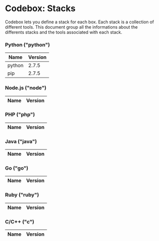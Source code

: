 Codebox: Stacks
============

Codebox lets you define a stack for each box. Each stack is a collection of different tools.
This document group all the informations about the differents stacks and the tools associated with each stack.

### Python ("python")

| Name | Version |
| ----- | ------------------- |
| python | 2.7.5 |
| pip | 2.7.5 |

### Node.js ("node")

| Name | Version |
| ----- | ------------------- |

### PHP ("php")

| Name | Version |
| ----- | ------------------- |

### Java ("java")

| Name | Version |
| ----- | ------------------- |

### Go ("go")

| Name | Version |
| ----- | ------------------- |

### Ruby ("ruby")

| Name | Version |
| ----- | ------------------- |

### C/C++ ("c")

| Name | Version |
| ----- | ------------------- |

